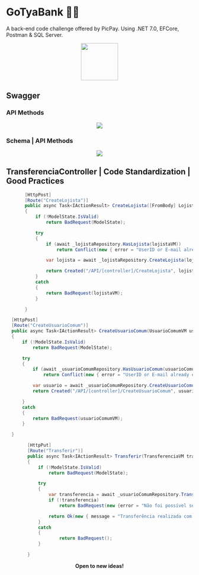 # GoTyaBank 🏦💲

A back-end code challenge offered by PicPay. Using .NET 7.0, EFCore, Postman & SQL Server.

<div align="center">
  <img width="100rem" src="https://portfolio-kaiogotya.s3.us-east-2.amazonaws.com/PICPAY-CHALLENGE.png">  
</div>

## Swagger

### API Methods

<div align="center">
  <img src="https://portfolio-kaiogotya.s3.us-east-2.amazonaws.com/api_methods.PNG">  
</div>


### Schema | API Methods

<div align="center">
  <img src="https://portfolio-kaiogotya.s3.us-east-2.amazonaws.com/schema.PNG">  
</div>


## TransferenciaController | Code Standardization | Good Practices

 ```cs
        [HttpPost]
        [Route("CreateLojista")]
        public async Task<IActionResult> CreateLojista([FromBody] LojistaVM lojistaVM)
        {
            if (!ModelState.IsValid)
                return BadRequest(ModelState);

            try
            {
                if (await _lojistaRepository.HasLojista(lojistaVM))
                    return Conflict(new { error = "UserID or E-mail already exists!", lojista = lojistaVM});

                var lojista = await _lojistaRepository.CreateLojista(lojistaVM);

                return Created("/API/[controller]/CreateLojista", lojista);
            }
            catch
            {
                return BadRequest(lojistaVM);
            }

        }
```

```cs
  [HttpPost]
  [Route("CreateUsuarioComum")]
  public async Task<IActionResult> CreateUsuarioComum(UsuarioComumVM usuarioComumVM)
  {
      if (!ModelState.IsValid)
          return BadRequest(ModelState);

      try
      {
          if (await _usuarioComumRepository.HasUsuarioComum(usuarioComumVM))
              return Conflict(new { error = "UserID or E-mail already exists!", usuario = usuarioComumVM });

          var usuario = await _usuarioComumRepository.CreateUsuarioComum(usuarioComumVM);
          return Created("/API/[controller]/CreateUsuarioComum", usuario);

      }
      catch
      {
          return BadRequest(usuarioComumVM);
      }

  }
```

```cs 
        [HttpPut]
        [Route("Transferir")]
        public async Task<IActionResult> Transferir(TransferenciaVM transferenciaVM)
        {
            if (!ModelState.IsValid)
                return BadRequest(ModelState);

            try
            {
                var transferencia = await _usuarioComumRepository.Transferir(transferenciaVM);
                if (!transferencia)
                    return BadRequest(new {error = "Não foi possível seguir com a transferência!", transferencia = transferenciaVM});

                return Ok(new { message = "Transferência realizada com sucesso!", transferencia = transferenciaVM });                
            }
            catch
            {
                    return BadRequest();    
            }

        }
```

<div align="center">
  <b> Open to new ideas! </b>
</div>


